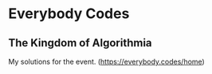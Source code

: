 # Everybody Codes 
## The Kingdom of Algorithmia 
My solutions for the event. (https://everybody.codes/home)

